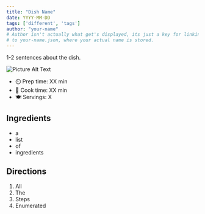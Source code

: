 ```yaml
---
title: "Dish Name"
date: YYYY-MM-DD
tags: ['different', 'tags']
author: "your-name"
# Author isn't actually what get's displayed, its just a key for linking
# to your-name.json, where your actual name is stored.
---
```


1-2 sentences about the dish.

![Picture Alt Text](/pix/your-picture.webp)

- ⏲️  Prep time: XX min
- 🍳 Cook time: XX min
- 🍽️ Servings: X

## Ingredients

- a
- list
- of
- ingredients

## Directions

1. All
2. The
3. Steps
4. Enumerated
